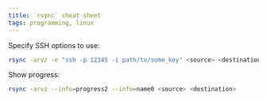 ```yaml
---
title: `rsync` cheat sheet
tags: programming, linux
---
```


Specify SSH options to use:

```bash
rsync -arvz -e "ssh -p 12345 -i path/to/some_key" <source> <destination>
```

Show progress:

```bash
rsync -arvz --info=progress2 --info=name0 <source> <destination>
```
